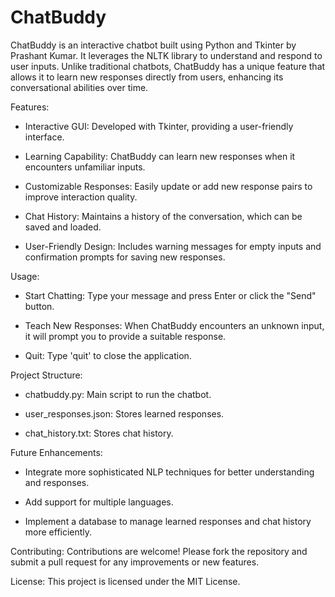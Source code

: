 # ChatBuddy
ChatBuddy is an interactive chatbot built using Python and Tkinter by Prashant Kumar. It leverages the NLTK library to understand and respond to user inputs. Unlike traditional chatbots, ChatBuddy has a unique feature that allows it to learn new responses directly from users, enhancing its conversational abilities over time.

Features:

* Interactive GUI: Developed with Tkinter, providing a user-friendly interface. 

* Learning Capability: ChatBuddy can learn new responses when it encounters unfamiliar inputs.

* Customizable Responses: Easily update or add new response pairs to improve interaction quality.

* Chat History: Maintains a history of the conversation, which can be saved and loaded.

* User-Friendly Design: Includes warning messages for empty inputs and confirmation prompts for saving new responses.

Usage:

* Start Chatting: Type your message and press Enter or click the "Send" button.

* Teach New Responses: When ChatBuddy encounters an unknown input, it will prompt you to provide a suitable response.

* Quit: Type 'quit' to close the application.

Project Structure:

* chatbuddy.py: Main script to run the chatbot.

* user_responses.json: Stores learned responses.

* chat_history.txt: Stores chat history.

Future Enhancements:

* Integrate more sophisticated NLP techniques for better understanding and responses.

* Add support for multiple languages.

* Implement a database to manage learned responses and chat history more efficiently.

Contributing: Contributions are welcome! Please fork the repository and submit a pull request for any improvements or new features.

License: This project is licensed under the MIT License.
